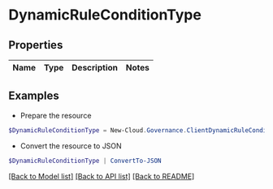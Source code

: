 # DynamicRuleConditionType
## Properties

Name | Type | Description | Notes
------------ | ------------- | ------------- | -------------

## Examples

- Prepare the resource
```powershell
$DynamicRuleConditionType = New-Cloud.Governance.ClientDynamicRuleConditionType 
```

- Convert the resource to JSON
```powershell
$DynamicRuleConditionType | ConvertTo-JSON
```

[[Back to Model list]](../README.md#documentation-for-models) [[Back to API list]](../README.md#documentation-for-api-endpoints) [[Back to README]](../README.md)

